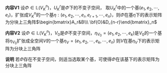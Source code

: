 **内容V1**
设$\Phi\in\mathbb{L}(V^n_K)$，$U^r_K$是$\Phi$下的不变子空间，
取$U_K^r$中的一个基$(e_1,e_2,\cdots,e_r)$，扩张成$V_K^n$的一个基$\eta:(e_1,e_2,\cdots,e_r,e_{r+1},\cdots,e_n)$，则$\Phi$在基$\eta$下的表示矩阵为分块上三角阵$\begin{bmatrix}A_r&B\\\
\bf{O}&D_{n-r}\end{bmatrix}_n$

**内容V2**
设$\Phi\in\mathbb{L}(V_K^n)$，$V_0$是$\Phi$不变子空间，$\eta_{V_0}=(e_1,e_2,\cdots,e_k)$是$V_0$的一个基
将$\eta_{V_0}$扩张成全空间$V$的一个基$\eta_V=(e_1,e_2,\cdots,e_k,\cdots,e_n)$
则$V$在基$\eta_V$下的表示矩阵为分块上三角阵

**说明**
若$\Phi$存在不变子空间，则适当选取某个基，可使得$\Phi$在该基下的表示矩阵为分块上三角阵
